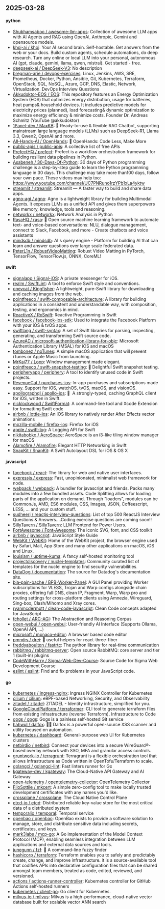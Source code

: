 ## 2025-03-28

#### python
* [Shubhamsaboo / awesome-llm-apps](https://github.com/Shubhamsaboo/awesome-llm-apps): Collection of awesome LLM apps with AI Agents and RAG using OpenAI, Anthropic, Gemini and opensource models.
* [khoj-ai / khoj](https://github.com/khoj-ai/khoj): Your AI second brain. Self-hostable. Get answers from the web or your docs. Build custom agents, schedule automations, do deep research. Turn any online or local LLM into your personal, autonomous AI (gpt, claude, gemini, llama, qwen, mistral). Get started - free.
* [deepseek-ai / DeepSeek-V3](https://github.com/deepseek-ai/DeepSeek-V3): No description
* [bregman-arie / devops-exercises](https://github.com/bregman-arie/devops-exercises): Linux, Jenkins, AWS, SRE, Prometheus, Docker, Python, Ansible, Git, Kubernetes, Terraform, OpenStack, SQL, NoSQL, Azure, GCP, DNS, Elastic, Network, Virtualization. DevOps Interview Questions
* [Akkudoktor-EOS / EOS](https://github.com/Akkudoktor-EOS/EOS): This repository features an Energy Optimization System (EOS) that optimizes energy distribution, usage for batteries, heat pumps& household devices. It includes predictive models for electricity prices (planned), load forecasting& dynamic optimization to maximize energy efficiency & minimize costs. Founder Dr. Andreas Schmitz (YouTube @akkudoktor)
* [1Panel-dev / MaxKB](https://github.com/1Panel-dev/MaxKB): 💬 Ready-to-use & flexible RAG Chatbot, supporting mainstream large language models (LLMs) such as DeepSeek-R1, Llama 3.3, Qwen2, OpenAI and more.
* [All-Hands-AI / OpenHands](https://github.com/All-Hands-AI/OpenHands): 🙌 OpenHands: Code Less, Make More
* [public-apis / public-apis](https://github.com/public-apis/public-apis): A collective list of free APIs
* [PrefectHQ / prefect](https://github.com/PrefectHQ/prefect): Prefect is a workflow orchestration framework for building resilient data pipelines in Python.
* [Asabeneh / 30-Days-Of-Python](https://github.com/Asabeneh/30-Days-Of-Python): 30 days of Python programming challenge is a step-by-step guide to learn the Python programming language in 30 days. This challenge may take more than100 days, follow your own pace. These videos may help too: https://www.youtube.com/channel/UC7PNRuno1rzYPb1xLa4yktw
* [streamlit / streamlit](https://github.com/streamlit/streamlit): Streamlit — A faster way to build and share data apps.
* [agno-agi / agno](https://github.com/agno-agi/agno): Agno is a lightweight library for building Multimodal Agents. It exposes LLMs as a unified API and gives them superpowers like memory, knowledge, tools and reasoning.
* [networkx / networkx](https://github.com/networkx/networkx): Network Analysis in Python
* [RasaHQ / rasa](https://github.com/RasaHQ/rasa): 💬 Open source machine learning framework to automate text- and voice-based conversations: NLU, dialogue management, connect to Slack, Facebook, and more - Create chatbots and voice assistants
* [mindsdb / mindsdb](https://github.com/mindsdb/mindsdb): AI's query engine - Platform for building AI that can learn and answer questions over large scale federated data.
* [PeterL1n / RobustVideoMatting](https://github.com/PeterL1n/RobustVideoMatting): Robust Video Matting in PyTorch, TensorFlow, TensorFlow.js, ONNX, CoreML!

#### swift
* [signalapp / Signal-iOS](https://github.com/signalapp/Signal-iOS): A private messenger for iOS.
* [realm / SwiftLint](https://github.com/realm/SwiftLint): A tool to enforce Swift style and conventions.
* [onevcat / Kingfisher](https://github.com/onevcat/Kingfisher): A lightweight, pure-Swift library for downloading and caching images from the web.
* [pointfreeco / swift-composable-architecture](https://github.com/pointfreeco/swift-composable-architecture): A library for building applications in a consistent and understandable way, with composition, testing, and ergonomics in mind.
* [ReactiveX / RxSwift](https://github.com/ReactiveX/RxSwift): Reactive Programming in Swift
* [facebook / facebook-ios-sdk](https://github.com/facebook/facebook-ios-sdk): Used to integrate the Facebook Platform with your iOS & tvOS apps.
* [swiftlang / swift-syntax](https://github.com/swiftlang/swift-syntax): A set of Swift libraries for parsing, inspecting, generating, and transforming Swift source code.
* [AzureAD / microsoft-authentication-library-for-objc](https://github.com/AzureAD/microsoft-authentication-library-for-objc): Microsoft Authentication Library (MSAL) for iOS and macOS
* [tombonez / noTunes](https://github.com/tombonez/noTunes): A simple macOS application that will prevent iTunes or Apple Music from launching.
* [MrKai77 / Loop](https://github.com/MrKai77/Loop): Window management made elegant.
* [pointfreeco / swift-snapshot-testing](https://github.com/pointfreeco/swift-snapshot-testing): 📸 Delightful Swift snapshot testing.
* [peripheryapp / periphery](https://github.com/peripheryapp/periphery): A tool to identify unused code in Swift projects.
* [RevenueCat / purchases-ios](https://github.com/RevenueCat/purchases-ios): In-app purchases and subscriptions made easy. Support for iOS, watchOS, tvOS, macOS, and visionOS.
* [apollographql / apollo-ios](https://github.com/apollographql/apollo-ios): 📱  A strongly-typed, caching GraphQL client for iOS, written in Swift.
* [nicklockwood / SwiftFormat](https://github.com/nicklockwood/SwiftFormat): A command-line tool and Xcode Extension for formatting Swift code
* [airbnb / lottie-ios](https://github.com/airbnb/lottie-ios): An iOS library to natively render After Effects vector animations
* [mozilla-mobile / firefox-ios](https://github.com/mozilla-mobile/firefox-ios): Firefox for iOS
* [apple / swift-log](https://github.com/apple/swift-log): A Logging API for Swift
* [nikitabobko / AeroSpace](https://github.com/nikitabobko/AeroSpace): AeroSpace is an i3-like tiling window manager for macOS
* [Alamofire / Alamofire](https://github.com/Alamofire/Alamofire): Elegant HTTP Networking in Swift
* [SnapKit / SnapKit](https://github.com/SnapKit/SnapKit): A Swift Autolayout DSL for iOS & OS X

#### javascript
* [facebook / react](https://github.com/facebook/react): The library for web and native user interfaces.
* [expressjs / express](https://github.com/expressjs/express): Fast, unopinionated, minimalist web framework for node.
* [webpack / webpack](https://github.com/webpack/webpack): A bundler for javascript and friends. Packs many modules into a few bundled assets. Code Splitting allows for loading parts of the application on demand. Through "loaders", modules can be CommonJs, AMD, ES6 modules, CSS, Images, JSON, Coffeescript, LESS, ... and your custom stuff.
* [sudheerj / reactjs-interview-questions](https://github.com/sudheerj/reactjs-interview-questions): List of top 500 ReactJS Interview Questions & Answers....Coding exercise questions are coming soon!!
* [SillyTavern / SillyTavern](https://github.com/SillyTavern/SillyTavern): LLM Frontend for Power Users.
* [FortAwesome / Font-Awesome](https://github.com/FortAwesome/Font-Awesome): The iconic SVG, font, and CSS toolkit
* [airbnb / javascript](https://github.com/airbnb/javascript): JavaScript Style Guide
* [WebKit / WebKit](https://github.com/WebKit/WebKit): Home of the WebKit project, the browser engine used by Safari, Mail, App Store and many other applications on macOS, iOS and Linux.
* [louislam / uptime-kuma](https://github.com/louislam/uptime-kuma): A fancy self-hosted monitoring tool
* [projectdiscovery / nuclei-templates](https://github.com/projectdiscovery/nuclei-templates): Community curated list of templates for the nuclei engine to find security vulnerabilities.
* [DataDog / documentation](https://github.com/DataDog/documentation): The source for Datadog's documentation site.
* [bia-pain-bache / BPB-Worker-Panel](https://github.com/bia-pain-bache/BPB-Worker-Panel): A GUI Panel providing Worker subscriptions for VLESS, Trojan and Warp configs alongside chain proxies, offering full DNS, clean IP, Fragment, Warp, Warp pro and routing settings for cross-platform clients using Amnezia, Wireguard, Sing-box, Clash/Mihomo and Xray cores.
* [ryanmcdermott / clean-code-javascript](https://github.com/ryanmcdermott/clean-code-javascript): Clean Code concepts adapted for JavaScript
* [fchollet / ARC-AGI](https://github.com/fchollet/ARC-AGI): The Abstraction and Reasoning Corpus
* [open-webui / open-webui](https://github.com/open-webui/open-webui): User-friendly AI Interface (Supports Ollama, OpenAI API, ...)
* [microsoft / monaco-editor](https://github.com/microsoft/monaco-editor): A browser based code editor
* [pmndrs / drei](https://github.com/pmndrs/drei): 🥉 useful helpers for react-three-fiber
* [freddyaboulton / fastrtc](https://github.com/freddyaboulton/fastrtc): The python library for real-time communication
* [rabbitmq / rabbitmq-server](https://github.com/rabbitmq/rabbitmq-server): Open source RabbitMQ: core server and tier 1 (built-in) plugins
* [CodeWithHarry / Sigma-Web-Dev-Course](https://github.com/CodeWithHarry/Sigma-Web-Dev-Course): Source Code for Sigma Web Development Course
* [eslint / eslint](https://github.com/eslint/eslint): Find and fix problems in your JavaScript code.

#### go
* [kubernetes / ingress-nginx](https://github.com/kubernetes/ingress-nginx): Ingress NGINX Controller for Kubernetes
* [cilium / cilium](https://github.com/cilium/cilium): eBPF-based Networking, Security, and Observability
* [zitadel / zitadel](https://github.com/zitadel/zitadel): ZITADEL - Identity infrastructure, simplified for you.
* [GoogleCloudPlatform / terraformer](https://github.com/GoogleCloudPlatform/terraformer): CLI tool to generate terraform files from existing infrastructure (reverse Terraform). Infrastructure to Code
* [gogs / gogs](https://github.com/gogs/gogs): Gogs is a painless self-hosted Git service
* [hahwul / dalfox](https://github.com/hahwul/dalfox): 🌙🦊 Dalfox is a powerful open-source XSS scanner and utility focused on automation.
* [kubernetes / dashboard](https://github.com/kubernetes/dashboard): General-purpose web UI for Kubernetes clusters
* [netbirdio / netbird](https://github.com/netbirdio/netbird): Connect your devices into a secure WireGuard®-based overlay network with SSO, MFA and granular access controls.
* [gruntwork-io / terragrunt](https://github.com/gruntwork-io/terragrunt): Terragrunt is a flexible orchestration tool that allows Infrastructure as Code written in OpenTofu/Terraform to scale.
* [golangci / golangci-lint](https://github.com/golangci/golangci-lint): Fast linters runner for Go
* [kgateway-dev / kgateway](https://github.com/kgateway-dev/kgateway): The Cloud-Native API Gateway and AI Gateway
* [open-telemetry / opentelemetry-collector](https://github.com/open-telemetry/opentelemetry-collector): OpenTelemetry Collector
* [FiloSottile / mkcert](https://github.com/FiloSottile/mkcert): A simple zero-config tool to make locally trusted development certificates with any names you'd like.
* [crossplane / crossplane](https://github.com/crossplane/crossplane): The Cloud Native Control Plane
* [etcd-io / etcd](https://github.com/etcd-io/etcd): Distributed reliable key-value store for the most critical data of a distributed system
* [temporalio / temporal](https://github.com/temporalio/temporal): Temporal service
* [openbao / openbao](https://github.com/openbao/openbao): OpenBao exists to provide a software solution to manage, store, and distribute sensitive data including secrets, certificates, and keys.
* [mark3labs / mcp-go](https://github.com/mark3labs/mcp-go): A Go implementation of the Model Context Protocol (MCP), enabling seamless integration between LLM applications and external data sources and tools.
* [junegunn / fzf](https://github.com/junegunn/fzf): 🌸 A command-line fuzzy finder
* [hashicorp / terraform](https://github.com/hashicorp/terraform): Terraform enables you to safely and predictably create, change, and improve infrastructure. It is a source-available tool that codifies APIs into declarative configuration files that can be shared amongst team members, treated as code, edited, reviewed, and versioned.
* [actions / actions-runner-controller](https://github.com/actions/actions-runner-controller): Kubernetes controller for GitHub Actions self-hosted runners
* [kubernetes / client-go](https://github.com/kubernetes/client-go): Go client for Kubernetes.
* [milvus-io / milvus](https://github.com/milvus-io/milvus): Milvus is a high-performance, cloud-native vector database built for scalable vector ANN search
